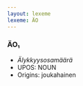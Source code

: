 ```yaml
---
layout: lexeme
lexeme: ÄO
---
```


###  ÄO₁

* _Älykkyysosamäärä_
* UPOS:  NOUN
* Origins: joukahainen 


